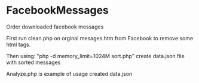 # FacebookMessages
Order downloaded facebook messages


First run clean.php on orginal mesages.htm from Facebook to remove some html tags.

Then using: "php -d memory_limit=1024M sort.php" create data.json file with sorted messages

Analyze.php is example of usage created data.json

